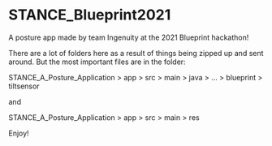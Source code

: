 # STANCE_Blueprint2021
A posture app made by team Ingenuity at the 2021 Blueprint hackathon!

There are a lot of folders here as a result of things being zipped up and sent around. But the most important files are in the folder:

STANCE_A_Posture_Application > app > src > main > java > ... > blueprint > tiltsensor

and

STANCE_A_Posture_Application > app > src > main > res

Enjoy!

